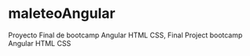 # maleteoAngular
Proyecto Final de bootcamp Angular HTML CSS, Final Project bootcamp Angular HTML CSS
